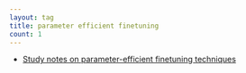 ```yaml
---
layout: tag
title: parameter efficient finetuning
count: 1
---
```


- [Study notes on parameter-efficient finetuning techniques](https://ljvmiranda921.github.io/notebook/2023/05/01/peft/)
